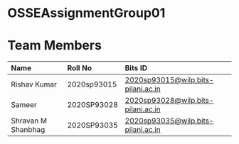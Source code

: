 # OSSEAssignmentGroup01

# Team Members
| Name                | Roll No     | Bits ID                            |
| :------------------ | :-----------| :--------------------------------- |
| Rishav Kumar        | 2020sp93015 | 2020sp93015@wilp.bits-pilani.ac.in |
| Sameer              | 2020SP93028 | 2020sp93028@wilp.bits-pilani.ac.in |
| Shravan M Shanbhag  | 2020SP93035 | 2020sp93035@wilp.bits-pilani.ac.in |
